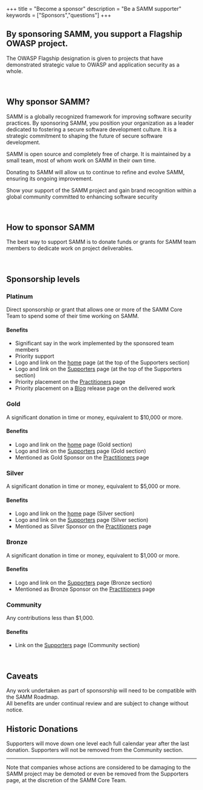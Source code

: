 +++
title = "Become a sponsor"
description = "Be a SAMM supporter"
keywords = ["Sponsors","questions"]
+++

## By sponsoring SAMM, you support a Flagship OWASP project.

The OWASP Flagship designation is given to projects that have demonstrated strategic value to OWASP and application security as a whole.  

<br/>

## Why sponsor SAMM?

SAMM is a globally recognized framework for improving software security practices. By sponsoring SAMM, you position your organization as a leader dedicated to fostering a secure software development culture. It  is a strategic commitment to shaping the future of secure software development. 

SAMM is open source and completely free of charge. It is maintained by a small team, most of whom work on SAMM in their own time.

Donating to SAMM will allow us to continue to refine and evolve SAMM, ensuring its ongoing improvement.

Show your support of the SAMM project and gain brand recognition within a global community committed to enhancing software security

<br/>

## How to sponsor SAMM

The best way to support SAMM is to donate funds or grants for SAMM team members to dedicate work on project deliverables.

<br/>

## Sponsorship levels

### Platinum

Direct sponsorship or grant that allows one or more of the SAMM Core Team to spend some of their time working on SAMM.

#### Benefits
* Significant say in the work implemented by the sponsored team members
* Priority support
* Logo and link on the [home](../) page (at the top of the Supporters section)
* Logo and link on the [Supporters](../supporters) page (at the top of the Supporters section)
* Priority placement on the [Practitioners](../practitioners) page
* Priority placement on a [Blog](../blog) release page on the delivered work


### Gold

A significant donation in time or money, equivalent to $10,000 or more.

#### Benefits
* Logo and link on the [home](../) page (Gold section)
* Logo and link on the [Supporters](../supporters) page (Gold section)
* Mentioned as Gold Sponsor on the [Practitioners](../practitioners) page

### Silver

A significant donation in time or money, equivalent to $5,000 or more.

#### Benefits
* Logo and link on the [home](../) page (Silver section)
* Logo and link on the [Supporters](../supporters) page (Silver section)
* Mentioned as Silver Sponsor on the [Practitioners](../practitioners) page


### Bronze

A significant donation in time or money, equivalent to $1,000 or more.

#### Benefits
* Logo and link on the [Supporters](../supporters) page (Bronze section)
* Mentioned as Bronze Sponsor on the [Practitioners](../practitioners) page

### Community

Any contributions less than $1,000.

#### Benefits
* Link on the [Supporters](../supporters) page (Community section)

<br/>

## Caveats 

Any work undertaken as part of sponsorship will need to be compatible with the SAMM Roadmap.  
All benefits are under continual review and are subject to change without notice.

## Historic Donations

Supporters will move down one level each full calendar year after the last donation. Supporters will not be removed from the Community section.

---

Note that companies whose actions are considered to be damaging to the SAMM project may be demoted or even be removed from the Supporters page, at the discretion of the SAMM Core Team.
